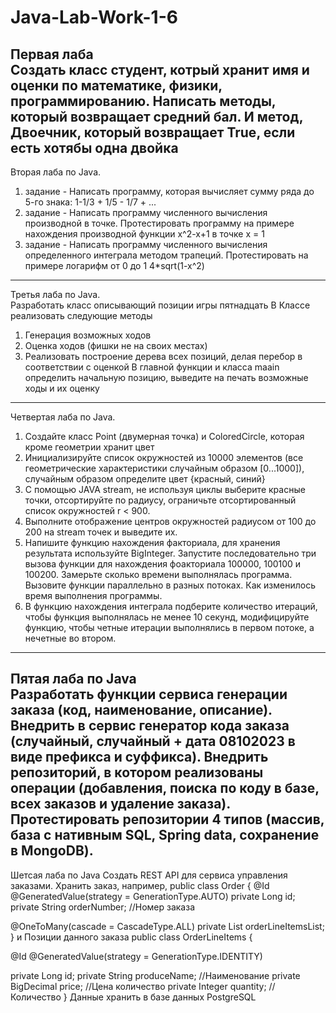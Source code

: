 # Java-Lab-Work-1-6

Первая лаба
<br>Создать класс студент, котрый хранит имя и оценки по математике, физики, программированию. Написать методы, который возвращает средний бал. И метод, Двоечник, который возвращает True, если есть хотябы одна двойка
--------------------
Вторая лаба по Java.
1) задание - Написать программу, которая вычисляет сумму ряда до 5-го знака: 1-1/3 + 1/5 - 1/7 + ...
2) задание - Написать программу численного вычисления производной в точке. Протестировать программу на примере нахождения производной функции x^2-x+1 в точке x = 1
3) задание - Написать программу численного вычисления определенного интеграла методом трапеций. Протестировать на примере логарифм от 0 до 1 4*sqrt(1-x^2)
--------------------
Третья лаба по Java.
<br>Разработать класс описывающий позиции игры пятнадцать
В Классе реализовать следующие методы
1) Генерация возможных ходов
2) Оценка ходов (фишки не на своих местах)
3) Реализовать построение дерева всех позиций, делая перебор в соответствии с оценкой
В главной функции и класса maain определить начальную позицию, выведите на печать возможные ходы и их оценку
--------------------
Четвертая лаба по Java.
1) Создайте класс Point (двумерная точка) и ColoredCircle, которая кроме геометрии хранит цвет
2) Инициализируйте список окружностей из 10000 элементов (все геометрические характеристики случайным образом [0...1000]), случайным образом определите цвет {красный, синий}
3) С помощью JAVA stream, не используя циклы выберите красные точки, отсортируйте по радиусу, ограничьте отсортированный список окружностей r < 900.
4) Выполните отображение центров окружностей радиусом от 100 до 200 на stream точек и выведите их.
5) Напишите функцию нахождения факториала, для хранения результата используйте BigInteger. Запустите последовательно три вызова функции для нахождения фоакториала 100000, 100100 и 100200. Замерьте сколько времени выполнялась программа. Вызовите функции параллельно в разных потоках. Как изменилось время выполнения программы.
6) В функцию нахождения интеграла подберите количество итераций, чтобы функция выполнялась не менее 10 секунд, модифицируйте функцию, чтобы четные итерации выполнялись в первом потоке, а нечетные во втором.
--------------------
Пятая лаба по Java
<br>Разработать функции сервиса генерации заказа (код, наименование, описание). Внедрить в сервис генератор кода заказа
(случайный, случайный + дата 08102023 в виде префикса и суффикса). Внедрить репозиторий, в котором реализованы
операции (добавления, поиска по коду в базе, всех заказов и удаление заказа). Протестировать репозитории 4 типов (массив, база с нативным SQL, Spring data, сохранение в MongoDB). 
--------------------
Шетсая лаба по Java
Создать REST  API для сервиса управления заказами.
Хранить заказ, например,
public class Order {
@Id
@GeneratedValue(strategy = GenerationType.AUTO)
private Long id;
private String orderNumber;  //Номер заказа 

@OneToMany(cascade = CascadeType.ALL)
private List<OrderLineItems> orderLineItemsList;
}
и 
Позиции данного заказа
public class OrderLineItems {
  
@Id
@GeneratedValue(strategy = GenerationType.IDENTITY)

private Long id;
private String producеName; //Наименование 
private BigDecimal price;  //Цена количество
private Integer quantity; //Количество
}
Данные хранить в базе данных PostgreSQL

